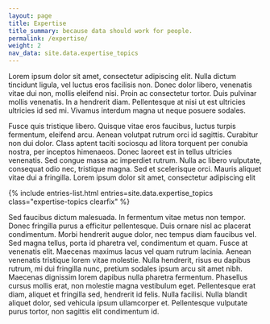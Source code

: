 ```yaml
---
layout: page
title: Expertise
title_summary: because data should work for people.
permalink: /expertise/
weight: 2
nav_data: site.data.expertise_topics
---
```


Lorem ipsum dolor sit amet, consectetur adipiscing elit. Nulla dictum tincidunt ligula, vel luctus eros facilisis non. Donec dolor libero, venenatis vitae dui non, mollis eleifend nisi. Proin ac consectetur tortor. Duis pulvinar mollis venenatis. In a hendrerit diam. Pellentesque at nisi ut est ultricies ultricies id sed mi. Vivamus interdum magna ut neque posuere sodales.

Fusce quis tristique libero. Quisque vitae eros faucibus, luctus turpis fermentum, eleifend arcu. Aenean volutpat rutrum orci id sagittis. Curabitur non dui dolor. Class aptent taciti sociosqu ad litora torquent per conubia nostra, per inceptos himenaeos. Donec laoreet est in tellus ultricies venenatis. Sed congue massa ac imperdiet rutrum. Nulla ac libero vulputate, consequat odio nec, tristique magna. Sed et scelerisque orci. Mauris aliquet vitae dui a fringilla. Lorem ipsum dolor sit amet, consectetur adipiscing elit 

{% include entries-list.html entries=site.data.expertise_topics class="expertise-topics clearfix" %}

Sed faucibus dictum malesuada. In fermentum vitae metus non tempor. Donec fringilla purus a efficitur pellentesque. Duis ornare nisl ac placerat condimentum. Morbi hendrerit augue dolor, nec tempus diam faucibus vel. Sed magna tellus, porta id pharetra vel, condimentum et quam. Fusce at venenatis elit. Maecenas maximus lacus vel quam rutrum lacinia. Aenean venenatis tristique lorem vitae molestie. Nulla hendrerit, risus eu dapibus rutrum, mi dui fringilla nunc, pretium sodales ipsum arcu sit amet nibh. Maecenas dignissim lorem dapibus nulla pharetra fermentum. Phasellus cursus mollis erat, non molestie magna vestibulum eget. Pellentesque erat diam, aliquet et fringilla sed, hendrerit id felis. Nulla facilisi. Nulla blandit aliquet dolor, sed vehicula ipsum ullamcorper et. Pellentesque vulputate purus tortor, non sagittis elit condimentum id.
